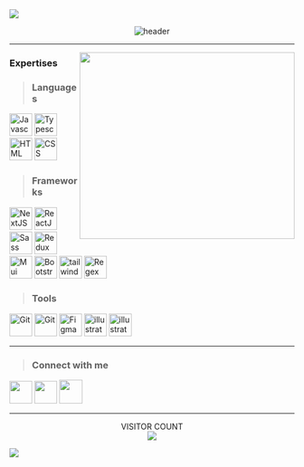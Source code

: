<img src="https://user-images.githubusercontent.com/73097560/115834477-dbab4500-a447-11eb-908a-139a6edaec5c.gif">
 
<div align="center">
 
![header](https://capsule-render.vercel.app/api?type=waving&color=FDB813&height=300&section=header&text=Mostafa%20Hosseini&fontSize=50&animation=fadeIn&fontAlignY=38&desc=Front-end%20developer%20web%20&descAlignY=55&descAlign=50&descColor=000000)
</div>


<hr>

<img align="right" width="380" height="330" src="https://raw.githubusercontent.com/gist/vininjr/d29bb07bdadb41e4b0923bc8fa748b1a/raw/88f20c9d749d756be63f22b09f3c4ac570bc5101/programming.gif" />

<div align="left">
 
### Expertises

> ### Languages
<a href="https://www.javascript.com/" target="_blank"  rel="noreferrer"><img src="https://skillicons.dev/icons?i=js" width="40"  alt="Javascript" title="Javascript"/></a>
<a href="https://www.typescriptlang.org/" target="_blank"  rel="noreferrer"><img src="https://skillicons.dev/icons?i=ts" width="40"  alt="Typescript" title="Typescript"/></a>
<a href="https://html.com/" target="_blank"  rel="noreferrer"><img src="https://skillicons.dev/icons?i=html" width="40" alt="HTML" title="HTML"/></a>
<a href="https://www.w3.org/" target="_blank"  rel="noreferrer"><img src="https://skillicons.dev/icons?i=css" width="40" alt="CSS" title="CSS"/></a>

> ### Frameworks
<a href="https://nextjs.org/" target="_blank"  rel="noreferrer"><img src="https://skillicons.dev/icons?i=next" width="40" alt="NextJS" title="NextJS"/></a>
<a href="https://react.dev/" target="_blank"  rel="noreferrer"><img src="https://skillicons.dev/icons?i=react" width="40" alt="ReactJS" title="ReactJS"/></a>
<a href="https://sass-lang.com/" target="_blank"  rel="noreferrer"><img src="https://skillicons.dev/icons?i=sass" width="40" alt="Sass" title="Sass"/></a>
<a href="https://redux.js.org/" target="_blank"  rel="noreferrer"><img src="https://skillicons.dev/icons?i=redux" width="40" alt="Redux" title="Redux"/></a>
<a href="https://mui.com/" target="_blank"  rel="noreferrer"><img src="https://skillicons.dev/icons?i=mui" width="40"  alt="Mui" title="MUI"/></a>
<a href="https://getbootstrap.com/" target="_blank"  rel="noreferrer"><img src="https://skillicons.dev/icons?i=bootstrap" width="40" alt="Bootstrap" title="Bootstrap"/></a>
<a href="https://tailwindcss.com/" target="_blank"  rel="noreferrer"><img src="https://skillicons.dev/icons?i=tailwind" width="40"  alt="tailwind" title="Tailwind"/></a>
<a href="https://regexr.com/" target="_blank"  rel="noreferrer"><img src="https://skillicons.dev/icons?i=regex" width="40" alt="Regex" title="Regex"/></a>

> ### Tools
<a href="https://git-scm.com/" target="_blank"  rel="noreferrer"><img src="https://skillicons.dev/icons?i=npm" width="40" alt="Git" title="Npm"/></a>
<a href="https://git-scm.com/" target="_blank"  rel="noreferrer"><img src="https://skillicons.dev/icons?i=git" width="40" alt="Git" title="Git"/></a>
<a href="https://www.figma.com/" target="_blank"  rel="noreferrer"><img src="https://skillicons.dev/icons?i=figma" width="40" alt="Figma" title="Figma"/></a>
<a href="https://illustrator/" target="_blank"  rel="noreferrer"><img src="https://skillicons.dev/icons?i=illustrator" width="40" alt="illustrator" title="illustrator"/></a>
<a href="https://illustrator/" target="_blank"  rel="noreferrer"><img src="https://skillicons.dev/icons?i=photoshop" width="40" alt="illustrator" title="illustrator"/></a>
</div>
<hr>
            
> ### Connect with me

<div align="left">
<a href="mailto:mostafafront1@gmail.com" target="_blank" rel="noreferrer"><img src="https://skillicons.dev/icons?i=gmail" width="40" /></a>
<a href="https://www.linkedin.com/in/mostafafront" target="_blank" rel="noreferrer"><img src="https://cdn4.iconfinder.com/data/icons/socialcones/508/LinkedIn-512.png" width="40" /></a>
<!-- <a href="https://www.x.com/mostafafront" target="_blank" rel="noreferrer"><img src="https://uxwing.com/wp-content/themes/uxwing/download/brands-and-social-media/x-social-media-logo-icon.png" width="42"  height="42" /></a> -->
<a href="https://www.instagram.com/mostafafront" target="_blank" rel="noreferrer"><img src="https://cdn-icons-png.flaticon.com/512/3938/3938036.png" width="41" height="42" /></a>
</div>

<hr>

<div align="center">

 
 
  VISITOR COUNT<br>
  <img src="https://profile-counter.glitch.me/mostafafront/count.svg" />

</div>

 <img src="https://user-images.githubusercontent.com/73097560/115834477-dbab4500-a447-11eb-908a-139a6edaec5c.gif">
